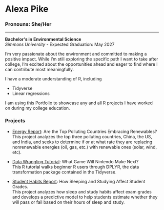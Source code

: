 # Alexa Pike
### Pronouns: She/Her
---
**Bachelor's in Environmental Science**\
*Simmons University* - Expected Graduation: May 2027

I’m very passionate about the environment and committed to making a positive impact. While I’m still exploring the specific path I want to take after college, I’m excited about the opportunities ahead and eager to find where I can contribute most meaningfully.

I have a moderate understanding of R, including

- Tidyverse
- Linear regressions

I am using this Portfolio to showcase any and all R projects I have worked on during my college education.

### Projects

- [Energy Report](https://alexa-j-pike.github.io/MP1/Energy-Data-Report.html): Are the Top Polluting Countries Embracing Renewables?\
This project analyzes the top three polluting countries, China, the US, and India, and seeks to determine if or at what rate they are replacing nonrenewable energies (oil, gas, etc.) with renewable ones (solar, wind, etc).

- [Data Wrangling Tutorial](https://alexa-j-pike.github.io/MP2/Data-Wrangling-Tutorial.html): What Game Will Nintendo Make Next?\
This R tutorial walks beginner R users through DPLYR, the data transformation package contained in the Tidyverse. 

- [Student Habits Report](https://alexa-j-pike.github.io/FP/Student-Habits-Report.html): How Sleeping and Studying Affect Student Grades.\
This project analyzes how sleep and study habits affect exam grades and develops a predictive model to help students estimate whether they will pass or fail based on their hours of sleep and study.
